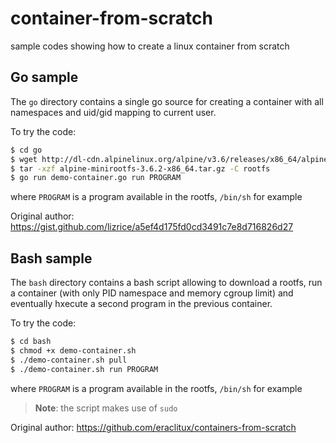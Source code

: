 # container-from-scratch

sample codes showing how to create a linux container from scratch

## Go sample

The `go`  directory contains a single go source for creating a
container with all namespaces and uid/gid mapping to current user.

To try the code:

```bash
$ cd go
$ wget http://dl-cdn.alpinelinux.org/alpine/v3.6/releases/x86_64/alpine-minirootfs-3.6.2-x86_64.tar.gz
$ tar -xzf alpine-minirootfs-3.6.2-x86_64.tar.gz -C rootfs
$ go run demo-container.go run PROGRAM
```

where `PROGRAM` is a program available in the rootfs, `/bin/sh` for example

Original author: https://gist.github.com/lizrice/a5ef4d175fd0cd3491c7e8d716826d27

## Bash sample

The `bash` directory contains a bash script allowing to download a rootfs, 
run a container (with only PID namespace and memory cgroup limit) and eventually
hxecute a second program in the previous container.

To try the code:

```bash
$ cd bash
$ chmod +x demo-container.sh
$ ./demo-container.sh pull
$ ./demo-container.sh run PROGRAM
```

where `PROGRAM` is a program available in the rootfs, `/bin/sh` for example

> **Note**: the script makes use of `sudo`

Original author: https://github.com/eraclitux/containers-from-scratch